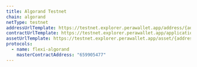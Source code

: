 ```yaml
---
title: Algorand Testnet
chain: algorand
netType: testnet
addressUrlTemplate: https://testnet.explorer.perawallet.app/address/{address}
contractUrlTemplate: https://testnet.explorer.perawallet.app/application/{address}
assetUrlTemplate: https://testnet.explorer.perawallet.app/asset/{address}
protocols:
  - name: flexi-algorand
    masterContractAddress: "659905477"
---
```

